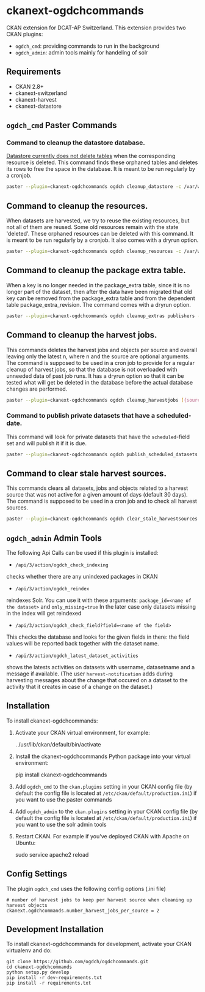ckanext-ogdchcommands
=====================

CKAN extension for DCAT-AP Switzerland. This extension provides two CKAN plugins:

- `ogdch_cmd`: providing commands to run in the background
- `ogdch_admin`: admin tools mainly for handeling of solr

## Requirements

- CKAN 2.8+
- ckanext-switzerland
- ckanext-harvest
- ckanext-datastore

## `ogdch_cmd` Paster Commands


### Command to cleanup the datastore database.
[Datastore currently does not delete tables](https://github.com/ckan/ckan/issues/3422) when the corresponding resource is deleted.
This command finds these orphaned tables and deletes its rows to free the space in the database.
It is meant to be run regularly by a cronjob.

```bash
paster --plugin=ckanext-ogdchcommands ogdch cleanup_datastore -c /var/www/ckan/development.ini
```

## Command to cleanup the resources.
When datasets are harvested, we try to reuse the existing resources, but not all of them are 
reused. Some old resources remain with the state 'deleted'. These orphaned resources can be
deleted with this command. It is meant to be run regularly by a cronjob. 
It also comes with a dryrun option.

```bash
paster --plugin=ckanext-ogdchcommands ogdch cleanup_resources -c /var/www/ckan/development.ini
```

## Command to cleanup the package extra table.
When a key is no longer needed in the package_extra table, since it is no longer part of the dataset,
then after the data have been migrated that old key can be removed from the package_extra table 
and from the dependent table package_extra_revision.
The command comes with a dryrun option.

```bash
paster --plugin=ckanext-ogdchcommands ogdch cleanup_extras publishers --dryrun -c /var/www/ckan/development.ini
```

## Command to cleanup the harvest jobs.
This commands deletes the harvest jobs and objects per source and overall leaving only the latest n,
where n and the source are optional arguments. The command is supposed to be used in a cron job to 
provide for a regular cleanup of harvest jobs, so that the database is not overloaded with unneeded data
of past job runs. It has a dryrun option so that it can be tested what will get be deleted in the 
database before the actual database changes are performed.

```bash
paster --plugin=ckanext-ogdchcommands ogdch cleanup_harvestjobs [{source_id}] [--keep={n}}] [--dryrun] -c /var/www/ckan/development.ini
```

### Command to publish private datasets that have a scheduled-date.
This command will look for private datasets that have the `scheduled`-field set and will publish it if it is due.
```bash
paster --plugin=ckanext-ogdchcommands ogdch publish_scheduled_datasets [--dryrun] -c /var/www/ckan/development.ini
```

## Command to clear stale harvest sources.
This commands clears all datasets, jobs and objects related to a harvest source 
that was not active for a given amount of days (default 30 days).
The command is supposed to be used in a cron job and to check all harvest sources.

```bash
paster --plugin=ckanext-ogdchcommands ogdch clear_stale_harvestsources [--keep_harvestsource_days={n}}] -c /var/www/ckan/development.ini
```

## `ogdch_admin` Admin Tools

The following Api Calls can be used if this plugin is installed:

- `/api/3/action/ogdch_check_indexing`

checks whether there are any unindexed packages in CKAN

- `/api/3/action/ogdch_reindex`

reindexes Solr. You can use it with these arguments: `package_id=<name of the dataset>` and `only_missing=true`
In the later case only datasets missing in the index will get reindexed

- `/api/3/action/ogdch_check_field?field=<name of the field>`

This checks the database and looks for the given fields in there: the field values will be reported back together
with the dataset name.

- `/api/3/action/ogdch_latest_dataset_activities`

shows the latests activities on datasets with username, datasetname and a message if available.
(The user `harvest-notification` adds during harvesting messages about the change that occured on a 
dataset to the activity that it creates in case of a change on the dataset.)

## Installation

To install ckanext-ogdchcommands:

1. Activate your CKAN virtual environment, for example:

     . /usr/lib/ckan/default/bin/activate

2. Install the ckanext-ogdchcommands Python package into your virtual environment:

     pip install ckanext-ogdchcommands

3. Add ``ogdch_cmd`` to the ``ckan.plugins`` setting in your CKAN
   config file (by default the config file is located at
   ``/etc/ckan/default/production.ini``) if you want to use the paster commands
4. Add ``ogdch_admin`` to the ``ckan.plugins`` setting in your CKAN
   config file (by default the config file is located at
   ``/etc/ckan/default/production.ini``) if you want to use the solr admin tools
   

5. Restart CKAN. For example if you've deployed CKAN with Apache on Ubuntu:

     sudo service apache2 reload

## Config Settings

The plugin `ogdch_cmd` uses the following config options (.ini file)

    # number of harvest jobs to keep per harvest source when cleaning up harvest objects   
    ckanext.ogdchcommands.number_harvest_jobs_per_source = 2

## Development Installation

To install ckanext-ogdchcommands for development, activate your CKAN virtualenv and
do:

    git clone https://github.com/ogdch/ogdchcommands.git
    cd ckanext-ogdchcommands
    python setup.py develop
    pip install -r dev-requirements.txt
    pip install -r requirements.txt
